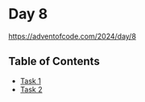 # Day 8

<https://adventofcode.com/2024/day/8>

## Table of Contents

- [Task 1](task1/src/main.rs)
- [Task 2](task2/src/main.rs)

